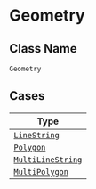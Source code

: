 
# Geometry

## Class Name

`Geometry`

## Cases

| Type |
|  --- |
| [`LineString`](../../../doc/models/line-string.md) |
| [`Polygon`](../../../doc/models/polygon.md) |
| [`MultiLineString`](../../../doc/models/multi-line-string.md) |
| [`MultiPolygon`](../../../doc/models/multi-polygon.md) |

